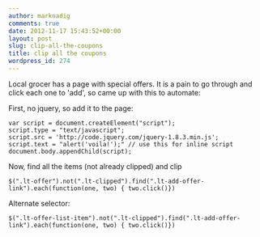 ```yaml
---
author: marknadig
comments: true
date: 2012-11-17 15:43:52+00:00
layout: post
slug: clip-all-the-coupons
title: clip all the coupons
wordpress_id: 274
---
```


Local grocer has a page with special offers. It is a pain to go through and click each one to 'add', so came up with this to automate:

First, no jquery, so add it to the page:

    
    var script = document.createElement("script");
    script.type = "text/javascript";
    script.src = 'http://code.jquery.com/jquery-1.8.3.min.js';
    script.text = "alert('voila!');" // use this for inline script
    document.body.appendChild(script);


Now, find all the items (not already clipped) and clip

    
    $(".lt-offer").not(".lt-clipped").find(".lt-add-offer-link").each(function(one, two) { two.click()})


Alternate selector:

    
    $(".lt-offer-list-item").not(".lt-clipped").find(".lt-add-offer-link").each(function(one, two) { two.click()})

